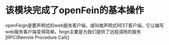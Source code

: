 # 该模块完成了openFein的基本操作

openFeign是要声明式的web服务客户端，或叫做声明式REST客户端，它让编写web服务客户端变得简单。feign主要是为我们提供了远程调用的服务[RPC(Remote Procedure Call)]